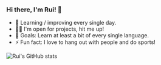 ### Hi there, I'm Rui! 👋

- 🌱 Learning / improving every single day.
- 👨‍💻 I'm open for projects, hit me up!
- 🥅 Goals: Learn at least a bit of every single language.
- ⚡ Fun fact: I love to hang out with people and do sports!

![Rui's GitHub stats](https://github-readme-stats.vercel.app/api?username=Rui&theme=onedark&show_icons=true)
